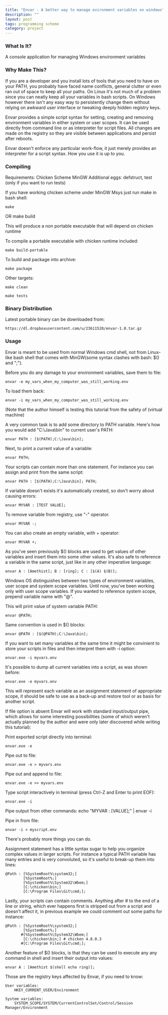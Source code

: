 ```yaml
---
title: "Envar - A better way to manage evironment variables on windows"
description: ""
layout: post
tags: programming scheme
category: project
---
```


### What Is It?

A console application for managing Windows environment variables

### Why Make This?

If you are a developer and you install lots of tools that you need to have
on your PATH, you probably have faced name conflicts, general clutter or
even ran out of space to keep all your paths. On Linux it's not much of  a
problem since you can neatly keep all your variables in bash scripts.  On
Windows however there isn't any easy way to persistently change them without
relying on awkward user interface or tweaking deeply hidden  registry keys.

Envar provides a simple script syntax for setting, creating and removing
environment variables in either system or user scopes. It can be used
directly from command line or as interpreter for script files. All changes
are made on the registry so they are visible between applications and
persist after reboots.

Envar doesn't enforce any particular work-flow, it just merely provides an
interpreter for a script syntax. How you use it is up to you.

### Compiling
    
Requirements: Chicken Scheme MinGW Additional eggs: defstruct, test (only if
you want to run tests)

If you have working chicken scheme under MinGW Msys just run make in bash
shell:

    make 
OR
    make build

This will produce a non portable executable that will depend on  chicken
runtime

To compile a portable executable with chicken runtime included:

    make build-portable

To build and package into archive:

    make package

Other targets:

    make clean

    make tests

### Binary Distribution

Latest portable binary can be downloaded from:

    https://dl.dropboxusercontent.com/u/23611520/envar-1.0.tar.gz

### Usage

Envar is meant to be used from normal Windows cmd shell, not from Linux-like
bash shell that comes with MinGW(some syntax clashes with bash: $() and
";").

Before you do any damage to your environment variables, save them to file:

    envar -e my_vars_when_my_computer_was_still_working.env

To load them back:

    envar -i my_vars_when_my_computer_was_still_working.env

(Note that the author himself is testing this tutorial from the safety of
(virtual machine)

A very common task is to add some directory to PATH variable. Here's how you
would add "C:\Java\bin" to current user's PATH:

    envar PATH : [$(PATH);C:\Java\bin];

Next, to print a current value of a variable:

    envar PATH;

Your scripts can contain more than one statement. For instance you can
assign and print from the same script:

    envar PATH : [$(PATH);C:\Java\bin]; PATH;

If variable doesn't exists it's automatically created, so don't worry about
causing errors:

    envar MYVAR : [TEST VALUE];

To remove variable from registry, use "-" operator.

    envar MYVAR -;

You can also create an empty variable, with + operator:

    envar MYVAR +;

As you've seen previously $() blocks are used to get values of other
variables and insert them into some other values. It's also safe to
reference a variable in the same script, just like  in any other imperative
language:

    envar A : [Amethist]; B : [ring]; C : [$(A) $(B)];

Windows OS distinguishes between two types of environment variables, user
scope and system scope variables. Until now, you've been working only with
user scope variables. If you wanted to reference system scope, prepend
variable name with "@".

This will print value of system variable PATH:

    envar @PATH;

Same convention is used in $() blocks:

    envar @PATH : [$(@PATH);C:\Java\bin];

If you want to set many variables at the same time it might be convinient to
store your scripts in files and then interpret them with -i option:

    envar.exe -i myvars.env

It's possible to dump all current variables into a script, as was shown
before:

    envar.exe -e myvars.env

This will represent each variable as an assignment statement of appropriate
scope, it should  be safe to use as a back-up and restore tool or as basis
for another script.

If file option is absent Envar will work with standard input/output pipe,
which allows for some interesting possibilities (some of which weren't
actually planned by the author and were only later discovered while writing
this tutorial):

Print exported script directly into terminal:

    envar.exe -e

Pipe out to file:

    envar.exe -e > myvars.env

Pipe out and append to file:

    envar.exe -e >> myvars.env
   
Type script interactively in terminal 
(press Ctrl-Z and Enter to print EOF):

    envar.exe -i

Pipe output from other commands:
    echo "MYVAR : [VALUE];" | envar -i

Pipe in from file:

    envar -i < myscript.env

There's probably more things you can do.

Assignment statement has a little syntax sugar to help you organize complex
values in larger scripts. For instance a typical PATH variable has many
entries and is very convoluted, so it's useful to break-up them into lines:

    @Path : [%SystemRoot%\system32;]
            [%SystemRoot%;]
            [%SystemRoot%\System32\Wbem;]
            [C:\chicken\bin;]
            [C:\Program Files\Git\cmd;];

Lastly, your scripts can contain comments. Anything after # to the end of a
line or string,  which ever happens first is stripped out from a script and
doesn't affect it, in previous example we could comment out some paths for
instance:

    @Path : [%SystemRoot%\system32;]
            [%SystemRoot%;]
           #[%SystemRoot%\System32\Wbem;]
            [C:\chicken\bin;] # chicken 4.8.0.3 
           #[C:\Program Files\Git\cmd;];

Another feature of $() blocks, is that they can be used to execute any any
command in shell and  insert their output into values:

    envar A : [Amethist $(shell echo ring)];

Those are the registry keys affected by Envar, if you need to know:

    User variables: 
        HKEY_CURRENT_USER/Environment

    System variables: 
        SYSTEM_SCOPE/SYSTEM/CurrentControlSet/Control/Session Manager/Environment
